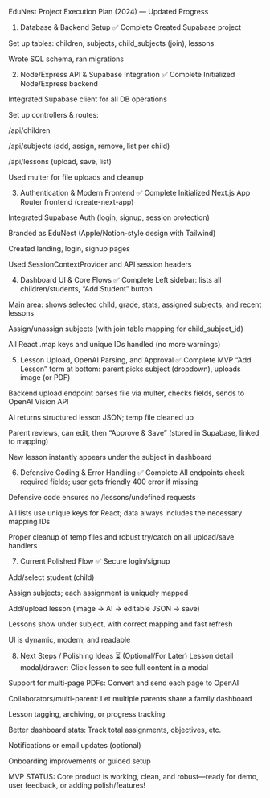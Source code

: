  EduNest Project Execution Plan (2024) — Updated Progress
1. Database & Backend Setup ✅ Complete
 Created Supabase project

 Set up tables: children, subjects, child_subjects (join), lessons

 Wrote SQL schema, ran migrations

2. Node/Express API & Supabase Integration ✅ Complete
 Initialized Node/Express backend

 Integrated Supabase client for all DB operations

 Set up controllers & routes:

/api/children

/api/subjects (add, assign, remove, list per child)

/api/lessons (upload, save, list)

 Used multer for file uploads and cleanup

3. Authentication & Modern Frontend ✅ Complete
 Initialized Next.js App Router frontend (create-next-app)

 Integrated Supabase Auth (login, signup, session protection)

 Branded as EduNest (Apple/Notion-style design with Tailwind)

 Created landing, login, signup pages

 Used SessionContextProvider and API session headers

4. Dashboard UI & Core Flows ✅ Complete
 Left sidebar: lists all children/students, “Add Student” button

 Main area: shows selected child, grade, stats, assigned subjects, and recent lessons

 Assign/unassign subjects (with join table mapping for child_subject_id)

 All React .map keys and unique IDs handled (no more warnings)

5. Lesson Upload, OpenAI Parsing, and Approval ✅ Complete MVP
 “Add Lesson” form at bottom: parent picks subject (dropdown), uploads image (or PDF)

 Backend upload endpoint parses file via multer, checks fields, sends to OpenAI Vision API

 AI returns structured lesson JSON; temp file cleaned up

 Parent reviews, can edit, then “Approve & Save” (stored in Supabase, linked to mapping)

 New lesson instantly appears under the subject in dashboard

6. Defensive Coding & Error Handling ✅ Complete
 All endpoints check required fields; user gets friendly 400 error if missing

 Defensive code ensures no /lessons/undefined requests

 All lists use unique keys for React; data always includes the necessary mapping IDs

 Proper cleanup of temp files and robust try/catch on all upload/save handlers

7. Current Polished Flow ✅
 Secure login/signup

 Add/select student (child)

 Assign subjects; each assignment is uniquely mapped

 Add/upload lesson (image → AI → editable JSON → save)

 Lessons show under subject, with correct mapping and fast refresh

 UI is dynamic, modern, and readable

8. Next Steps / Polishing Ideas ⏳ (Optional/For Later)
 Lesson detail modal/drawer: Click lesson to see full content in a modal

 Support for multi-page PDFs: Convert and send each page to OpenAI

 Collaborators/multi-parent: Let multiple parents share a family dashboard

 Lesson tagging, archiving, or progress tracking

 Better dashboard stats: Track total assignments, objectives, etc.

 Notifications or email updates (optional)

 Onboarding improvements or guided setup

MVP STATUS:
Core product is working, clean, and robust—ready for demo, user feedback, or adding polish/features!

